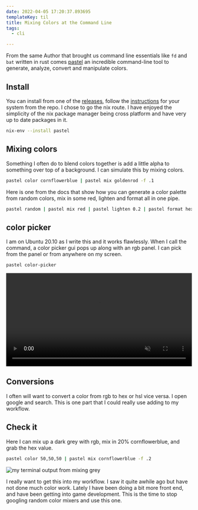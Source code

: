 ```yaml
---
date: 2022-04-05 17:20:37.893695
templateKey: til
title: Mixing Colors at the Command Line
tags:
  - cli

---
```


From the same Author that brought us command line essentials like `fd` and
`bat` written in rust comes [pastel](https://github.com/sharkdp/pastel) an
incredible command-line tool to generate, analyze, convert and manipulate
colors.

## Install

You can install from one of the
[releases](https://github.com/sharkdp/pastel/releases), follow the
[instructions](https://github.com/sharkdp/pastel#installation) for your system
from the repo.  I chose to go the nix route.  I have enjoyed the simplicity of
the nix package manager being cross platform and have very up  to date packages
in it.

```bash
nix-env --install pastel
```

## Mixing colors

Something I often do to blend colors together is add a little alpha to
something over top of a background.  I can simulate this by mixing colors.

```bash
pastel color cornflowerblue | pastel mix goldenrod -f .1
```
Here is one from the docs that show how you can generate a color palette from
random colors, mix in some red, lighten and format all in one pipe.

```bash
pastel random | pastel mix red | pastel lighten 0.2 | pastel format hex
```

## color picker

I am on Ubuntu 20.10 as I write this and it works flawlessly.  When I call the
command, a color picker gui pops up along with an rgb panel.  I can pick from
the panel or from anywhere on my screen.

```bash
pastel color-picker
```

<video autoplay="" controls="" loop="true" muted="" playsinline="" width="100%">
    <source src="https://images.waylonwalker.com/pastel-pick.mp4" type="video/mp4">
    Sorry, your browser doesn't support embedded videos.
</video>

## Conversions

I often will want to convert a color from rgb to hex or hsl vice versa.  I open
google and search.  This is one part that I could really use adding to my
workflow.

## Check it

Here I can mix up a dark grey with rgb, mix in 20% cornflowerblue, and grab the
hex value.

```bash
pastel color 50,50,50 | pastel mix cornflowerblue -f .2
```
![my terminal output from mixing grey](https://images.waylonwalker.com/pastel-mixing-grey.png)

I really want to get this into my workflow.  I saw it quite awhile ago but have
not done much color work.  Lately I have been doing a bit more front end, and
have been getting into game development.  This is the time to stop googling
random color mixers and use this one.

